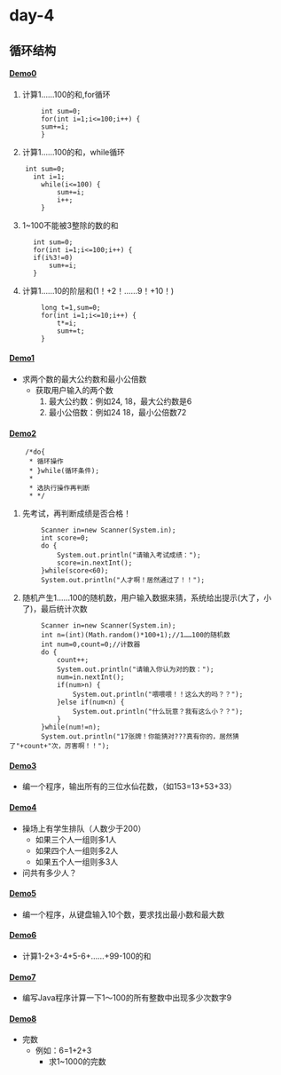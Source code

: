# day-4 
## 循环结构
#### [Demo0](https://github.com/ShenShizhe/java-programme/blob/main/java/day-4/Demo0.java)


1. 计算1……100的和,for循环
```
  		int sum=0;
  		for(int i=1;i<=100;i++) {
  		sum+=i;
  		}
```

2. 计算1……100的和，while循环

```
    int sum=0;
	  int i=1;
		while(i<=100) {
			sum+=i;
			i++;
		}
```	

3. 1~100不能被3整除的数的和

```
      int sum=0;
      for(int i=1;i<=100;i++) {
      if(i%3!=0) 
          sum+=i;
      }	
```	

4. 计算1……10的阶层和(1！+2！……9！+10！)

```
		long t=1,sum=0;
		for(int i=1;i<=10;i++) {
			t*=i;	
			sum+=t;
		}
```

#### [Demo1](https://github.com/ShenShizhe/java-programme/blob/main/java/day-4/Demo1.java)
- 求两个数的最大公约数和最小公倍数
	- 获取用户输入的两个数 
		1. 最大公约数：例如24, 18，最大公约数是6
		2. 最小公倍数：例如24 18，最小公倍数72
		 
#### [Demo2](https://github.com/ShenShizhe/java-programme/blob/main/java/day-4/Demo2.java)

```
	/*do{
	 * 循环操作
	 * }while(循环条件);
	 * 
	 * 选执行操作再判断
	 * */
```	

1. 先考试，再判断成绩是否合格！

```
		Scanner in=new Scanner(System.in);
		int score=0;
		do {
			System.out.println("请输入考试成绩：");
			score=in.nextInt();
		}while(score<60);
		System.out.println("人才啊！居然通过了！！");
```

2. 随机产生1……100的随机数，用户输入数据来猜，系统给出提示(大了，小了)，最后统计次数

```
		Scanner in=new Scanner(System.in);
		int n=(int)(Math.random()*100+1);//1……100的随机数
		int num=0,count=0;//计数器
		do {
			count++;
			System.out.println("请输入你认为对的数：");
			num=in.nextInt();
			if(num>n) {
				System.out.println("喂喂喂！！这么大的吗？？");
			}else if(num<n) {
				System.out.println("什么玩意？我有这么小？？");
			}
		}while(num!=n);
		System.out.println("17张牌！你能猜对???真有你的，居然猜了"+count+"次，厉害啊！！");
```

#### [Demo3](https://github.com/ShenShizhe/java-programme/blob/main/java/day-4/Demo3.java)
- 编一个程序，输出所有的三位水仙花数，（如153=13+53+33）
#### [Demo4](https://github.com/ShenShizhe/java-programme/blob/main/java/day-4/Demo4.java)
- 操场上有学生排队（人数少于200）
	- 如果三个人一组则多1人
	- 如果四个人一组则多2人
	- 如果五个人一组则多3人
- 问共有多少人？
#### [Demo5](https://github.com/ShenShizhe/java-programme/blob/main/java/day-4/Demo5.java)
- 编一个程序，从键盘输入10个数，要求找出最小数和最大数
#### [Demo6](https://github.com/ShenShizhe/java-programme/blob/main/java/day-4/Demo6.java)
- 计算1-2+3-4+5-6+……+99-100的和
#### [Demo7](https://github.com/ShenShizhe/java-programme/blob/main/java/day-4/Demo7.java)
- 编写Java程序计算一下1～100的所有整数中出现多少次数字9
#### [Demo8](https://github.com/ShenShizhe/java-programme/blob/main/java/day-4/Demo8.java)
- 完数
	- 例如：6=1+2+3
		- 求1~1000的完数
    


